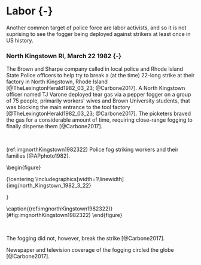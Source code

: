 


# Labor {-}

Another common target of police force are labor activists, and so it is not suprising to see the fogger being deployed against strikers at least once in US history.

### North Kingstown RI, March 22 1982 {-}

The Brown and Sharpe company called in local police and Rhode Island State Police officers to help try to break a (at the time) 22-long strike at their factory in North Kingstown, Rhode Island [@TheLexingtonHerald1982_03_23; @Carbone2017]. 
A North Kingstown officer named TJ Varone deployed tear gas via a pepper fogger on a group of 75 people, primarily workers' wives and Brown University students, that was blocking the main entrance to the tool factory  [@TheLexingtonHerald1982_03_23; @Carbone2017].
The picketers braved the gas for a considerable amount of time, requiring close-range fogging to finally disperse them [@Carbone2017].

<br>

(ref:imgnorthKingstown1982322) Police fog striking workers and their families [@APphoto1982].  

\begin{figure}

{\centering \includegraphics[width=1\linewidth]{img/north_Kingstown_1982_3_22} 

}

\caption{(ref:imgnorthKingstown1982322)}(\#fig:imgnorthKingstown1982322)
\end{figure}
 
<br>

The fogging did not, however, break the strike [@Carbone2017].

Newspaper and television coverage of the fogging circled the globe [@Carbone2017].


